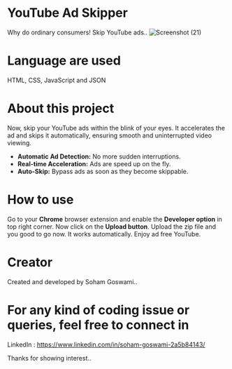 # YouTube Ad Skipper
Why do ordinary consumers! Skip YouTube ads..
![Screenshot (21)](https://github.com/sohamgoswami07/YouTube-Ad-Skipper/assets/65434681/93325fbe-a240-4efb-a7aa-9a43bd627cc7)

# Language are used
HTML, CSS, JavaScript and JSON  

# About this project
Now, skip your YouTube ads within the blink of your eyes. It accelerates the ad and skips it automatically, ensuring smooth and uninterrupted video viewing.  
<ul>
  <li><b>Automatic Ad Detection:</b> No more sudden interruptions.</li>
  <li><b>Real-time Acceleration:</b> Ads are speed up on the fly.</li>
  <li><b>Auto-Skip:</b> Bypass ads as soon as they become skippable.</li>
</ul>
  
# How to use
Go to your <strong>Chrome</strong> browser extension and enable the <strong>Developer option</strong> in top right corner. Now click on the <strong>Upload button</strong>.
Upload the zip file and you good to go now. It works automatically. Enjoy ad free YouTube.

# Creator
Created and developed by Soham Goswami..

# For any kind of coding issue or queries, feel free to connect in
LinkedIn : https://www.linkedin.com/in/soham-goswami-2a5b84143/

Thanks for showing interest..
